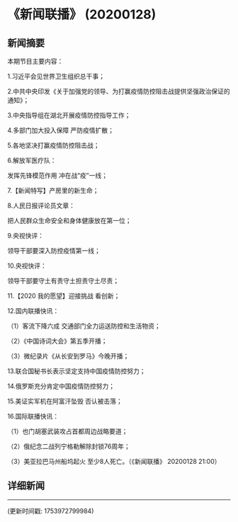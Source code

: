 # 《新闻联播》 (20200128)

## 新闻摘要

本期节目主要内容：

1.习近平会见世界卫生组织总干事；

2.中共中央印发《关于加强党的领导、为打赢疫情防控阻击战提供坚强政治保证的通知》；

3.中央指导组在湖北开展疫情防控指导工作；

4.多部门加大投入保障 严防疫情扩散；

5.各地坚决打赢疫情防控阻击战；

6.解放军医疗队：

发挥先锋模范作用 冲在战“疫”一线；

7.【新闻特写】产房里的新生命；

8.人民日报评论员文章：

把人民群众生命安全和身体健康放在第一位；

9.央视快评：

领导干部要深入防控疫情第一线；

10.央视快评：

领导干部要守土有责守土担责守土尽责；

11.【2020 我的愿望】迎接挑战 看创新；

12.国内联播快讯：

（1）客流下降六成 交通部门全力运送防控和生活物资；

（2）《中国诗词大会》第五季开播；

（3）微纪录片《从长安到罗马》今晚开播；

13.联合国秘书长表示坚定支持中国疫情防控努力；

14.俄罗斯充分肯定中国疫情防控努力；

15.美证实军机在阿富汗坠毁 否认被击落；

16.国际联播快讯：

（1）也门胡塞武装攻占首都周边战略要道；

（2）俄纪念二战列宁格勒解除封锁76周年；

（3）美亚拉巴马州船坞起火 至少8人死亡。（《新闻联播》 20200128 21:00）

## 详细新闻

---

(更新时间戳: 1753972799984)

